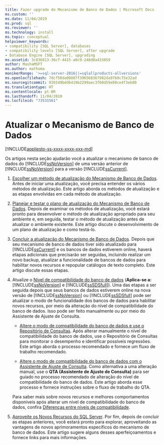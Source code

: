 ```yaml
---
title: Fazer upgrade do Mecanismo de Banco de Dados | Microsoft Docs
ms.custom: ''
ms.date: 11/04/2019
ms.prod: sql
ms.reviewer: ''
ms.technology: install
ms.topic: conceptual
helpviewer_keywords:
- compatibility [SQL Server], databases
- compatibility levels [SQL Server], after upgrade
- Database Engine [SQL Server], upgrading
ms.assetid: 3c036813-36cf-4415-a0c9-248d0a433859
author: MashaMSFT
ms.author: mathoma
monikerRange: '>=sql-server-2016||=sqlallproducts-allversions'
ms.openlocfilehash: 7dcf58da00887f396568367982da97b9c75e32ad
ms.sourcegitcommit: 830149bdd6419b2299aec3f60d59e80ce4f3eb80
ms.translationtype: HT
ms.contentlocale: pt-BR
ms.lasthandoff: 11/04/2019
ms.locfileid: "73531561"
---
```

# <a name="upgrade-database-engine"></a>Atualizar o Mecanismo de Banco de Dados

[!INCLUDE[appliesto-ss-xxxx-xxxx-xxx-md](../../includes/appliesto-ss-xxxx-xxxx-xxx-md.md)]
  
  Os artigos nesta seção ajudarão você a atualizar o mecanismo de banco de dados do [!INCLUDE[ssNoVersion](../../includes/ssnoversion-md.md)] de uma versão anterior de [!INCLUDE[ssNoVersion](../../includes/ssnoversion-md.md)] para a versão [!INCLUDE[ssCurrent](../../includes/sscurrent-md.md)].  
  
1.  [Escolher um método de atualização do Mecanismo de Banco de Dados](../../database-engine/install-windows/choose-a-database-engine-upgrade-method.md). Antes de iniciar uma atualização, você precisa entender os vários métodos de atualização. Este artigo aborda os métodos de atualização e as etapas envolvidas em cada método de atualização.  
  
2.  [Planejar e testar o plano de atualização do Mecanismo de Banco de Dados](../../database-engine/install-windows/plan-and-test-the-database-engine-upgrade-plan.md). Depois de examinar os métodos de atualização, você estará pronto para desenvolver o método de atualização apropriado para seu ambiente e, em seguida, testar o método de atualização antes de atualizar o ambiente existente. Este artigo discute o desenvolvimento de um plano de atualização e como testá-lo.  
  
3.  [Concluir a atualização do Mecanismo de Banco de Dados](../../database-engine/install-windows/complete-the-database-engine-upgrade.md). Depois que seu mecanismo de banco de dados tiver sido atualizado para [!INCLUDE[ssCurrent](../../includes/sscurrent-md.md)] e os bancos de dados estiverem online, haverá etapas adicionais que precisarão ser seguidas, incluindo realizar um novo backup, atualizar a funcionalidade de bancos de dados para habilitar novos recursos e repopular catálogos de texto completo. Este artigo discute essas etapas.  
  
4.  Atualize o [Nível de compatibilidade do banco de dados](../../t-sql/statements/alter-database-transact-sql-compatibility-level.md#compatibility-levels-and-database-engine-upgrades) (**Aplica-se a:** [!INCLUDE[ssNoVersion](../../includes/ssnoversion-md.md)] e [!INCLUDE[ssSDSfull](../../includes/sssdsfull-md.md)]). Uma das etapas a ser seguida depois que seus bancos de dados estiverem online na nova versão de [!INCLUDE[ssNoVersion](../../includes/ssnoversion-md.md)] ou [!INCLUDE[ssSDSfull](../../includes/sssdsfull-md.md)] pode ser atualizar o modo de funcionalidade dos bancos de dados para habilitar novos recursos, por meio da alteração do nível de compatibilidade do banco de dados. Isso pode ser feito manualmente ou por meio do Assistente de Ajuste de Consulta. 

    - [Altere o modo de compatibilidade do banco de dados e use o Repositório de Consultas](../../database-engine/install-windows/change-the-database-compatibility-mode-and-use-the-query-store.md). Após alterar manualmente o nível de compatibilidade do banco de dados, use o Repositório de Consultas para monitorar o desempenho e identificar possíveis regressões. Este artigo aborda o processo recomendado e fornece um fluxo de trabalho recomendado.  

    - [Altere o modo de compatibilidade do banco de dados com o Assistente de Ajuste de Consulta](../../relational-databases/performance/upgrade-dbcompat-using-qta.md). Como alternativa a uma alteração manual, use o **QTA (Assistente de Ajuste de Consulta)** para ser guiado no processo recomendado de alteração do nível de compatibilidade do banco de dados. Este artigo aborda esse processo e fornece instruções sobre o fluxo de trabalho do QTA.  

    Para saber mais sobre novos recursos e melhores comportamentos disponíveis após alterar um nível de compatibilidade do banco de dados, confira [Diferenças entre níveis de compatibilidade](../../t-sql/statements/alter-database-transact-sql-compatibility-level.md#compatibility-levels-and-stored-procedures).

5.  [Aproveite os Novos Recursos do SQL Server](https://www.microsoft.com/sql-server/sql-server-2019). Por fim, depois de concluir as etapas anteriores, você estará pronto para explorar, aproveitando as vantagens de novos aprimoramentos específicos do mecanismo de banco de dados. Este artigo sugere alguns desses aperfeiçoamentos e fornece links para mais informações.  
  
  
